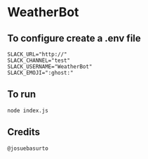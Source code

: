 # WeatherBot

## To configure create a .env file

```
SLACK_URL="http://"
SLACK_CHANNEL="test"
SLACK_USERNAME="WeatherBot"
SLACK_EMOJI=":ghost:"
```

## To run

    node index.js

## Credits

    @josuebasurto